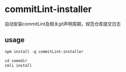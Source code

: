 # commitLint-installer

自动安装commitLint及相关git声明周期，规范仓库提交日志

## usage
```ps
npm install -g commitLint-installer

cd somedir
cmli install
```
